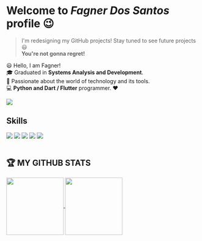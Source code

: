 # Welcome to *Fagner Dos Santos* profile :wink:

> I'm redesigning my GitHub projects! Stay tuned to see future projects :smiley: <br>
> **You're not gonna regret!**

:smiley: Hello, I am Fagner! <br>
:mortar_board: Graduated in **Systems Analysis and Development**. <br>
:seedling: Passionate about the world of technology and its tools. <br>
:computer: **Python and Dart / Flutter** programmer. ❤️
<br>

<a href="https://www.linkedin.com/in/fagnerdossantos" target="_blank"><img src="https://img.shields.io/badge/-LinkedIn-%230077B5?style=for-the-badge&logo=linkedin&logoColor=white" target="_blank"></a> 

## Skills

<div>
    <img src="https://img.shields.io/badge/Dart-0175C2?style=for-the-badge&logo=dart&logoColor=white"/>
    <img src="https://img.shields.io/badge/Flutter-02569B?style=for-the-badge&logo=flutter&logoColor=white"/>
    <img src="https://img.shields.io/badge/Python-14354C?style=for-the-badge&logo=python&logoColor=white"/>
    <img src="https://img.shields.io/badge/MySQL-00000F?style=for-the-badge&logo=mysql&logoColor=white"/>
    <img src="https://img.shields.io/badge/Linux-E34F26?style=for-the-badge&logo=linux&logoColor=black"/>
</div>

<br>

## :trophy: MY GITHUB STATS

<a href="https://github.com/fagnerdossantos/github-readme-stats">
  <img align="center" src="https://github-readme-stats.vercel.app/api?username=fagnerdossantos&show_icons=true&theme=radical" height="150"/>
</a>
<a href="https://github.com/fagnerdossantos/convoychat">
  <img align="center" src="https://github-readme-stats.vercel.app/api/top-langs/?username=fagnerdossantos&layout=compact" height="150"/> <br><br>
</a>
